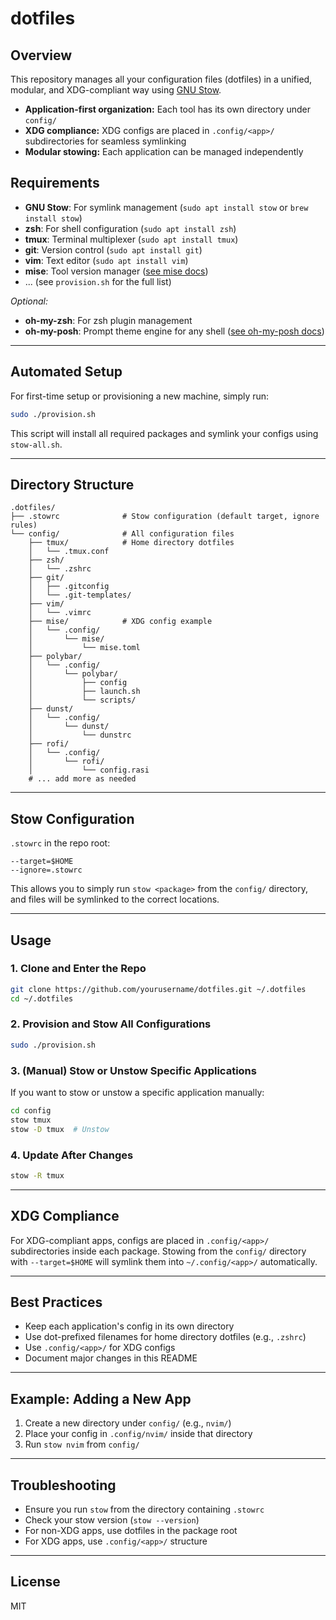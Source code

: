 # dotfiles

## Overview
This repository manages all your configuration files (dotfiles) in a unified, modular, and XDG-compliant way using [GNU Stow](https://www.gnu.org/software/stow/).

- **Application-first organization:** Each tool has its own directory under `config/`
- **XDG compliance:** XDG configs are placed in `.config/<app>/` subdirectories for seamless symlinking
- **Modular stowing:** Each application can be managed independently

## Requirements

- **GNU Stow**: For symlink management (`sudo apt install stow` or `brew install stow`)
- **zsh**: For shell configuration (`sudo apt install zsh`)
- **tmux**: Terminal multiplexer (`sudo apt install tmux`)
- **git**: Version control (`sudo apt install git`)
- **vim**: Text editor (`sudo apt install vim`)
- **mise**: Tool version manager ([see mise docs](https://mise.jdx.dev/getting-started.html))
- ... (see `provision.sh` for the full list)

_Optional:_
- **oh-my-zsh**: For zsh plugin management
- **oh-my-posh**: Prompt theme engine for any shell ([see oh-my-posh docs](https://ohmyposh.dev/docs/installation))

---

## Automated Setup

For first-time setup or provisioning a new machine, simply run:

```sh
sudo ./provision.sh
```

This script will install all required packages and symlink your configs using `stow-all.sh`.

---

## Directory Structure

```
.dotfiles/
├── .stowrc              # Stow configuration (default target, ignore rules)
└── config/              # All configuration files
    ├── tmux/            # Home directory dotfiles
    │   └── .tmux.conf
    ├── zsh/
    │   └── .zshrc
    ├── git/
    │   ├── .gitconfig
    │   └── .git-templates/
    ├── vim/
    │   └── .vimrc
    ├── mise/            # XDG config example
    │   └── .config/
    │       └── mise/
    │           └── mise.toml
    ├── polybar/
    │   └── .config/
    │       └── polybar/
    │           ├── config
    │           ├── launch.sh
    │           └── scripts/
    ├── dunst/
    │   └── .config/
    │       └── dunst/
    │           └── dunstrc
    ├── rofi/
    │   └── .config/
    │       └── rofi/
    │           └── config.rasi
    # ... add more as needed
```

---

## Stow Configuration

`.stowrc` in the repo root:
```
--target=$HOME
--ignore=.stowrc
```
This allows you to simply run `stow <package>` from the `config/` directory, and files will be symlinked to the correct locations.

---

## Usage

### 1. Clone and Enter the Repo
```sh
git clone https://github.com/yourusername/dotfiles.git ~/.dotfiles
cd ~/.dotfiles
```

### 2. Provision and Stow All Configurations
```sh
sudo ./provision.sh
```

### 3. (Manual) Stow or Unstow Specific Applications
If you want to stow or unstow a specific application manually:
```sh
cd config
stow tmux
stow -D tmux  # Unstow
```

### 4. Update After Changes
```sh
stow -R tmux
```

---

## XDG Compliance

For XDG-compliant apps, configs are placed in `.config/<app>/` subdirectories inside each package. Stowing from the `config/` directory with `--target=$HOME` will symlink them into `~/.config/<app>/` automatically.

---

## Best Practices
- Keep each application's config in its own directory
- Use dot-prefixed filenames for home directory dotfiles (e.g., `.zshrc`)
- Use `.config/<app>/` for XDG configs
- Document major changes in this README

---

## Example: Adding a New App
1. Create a new directory under `config/` (e.g., `nvim/`)
2. Place your config in `.config/nvim/` inside that directory
3. Run `stow nvim` from `config/`

---

## Troubleshooting
- Ensure you run `stow` from the directory containing `.stowrc`
- Check your stow version (`stow --version`)
- For non-XDG apps, use dotfiles in the package root
- For XDG apps, use `.config/<app>/` structure

---

## License
MIT
